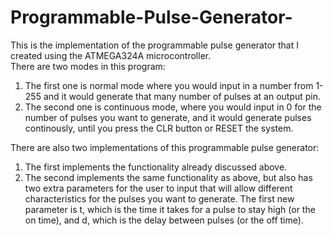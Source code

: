 # Programmable-Pulse-Generator-
This is the implementation of the programmable pulse generator that I created using the ATMEGA324A microcontroller.      
There are two modes in this program:  
1) The first one is normal mode where you would input in a number from 1-255 and it would generate that many number of pulses at an output pin.  
2) The second one is continuous mode, where you would input in 0 for the number of pulses you want to generate, and it would generate pulses continously, until you press the CLR button or RESET the system.  
  
There are also two implementations of this programmable pulse generator:  
1) The first implements the functionality already discussed above.  
2) The second implements the same functionality as above, but also has two extra parameters for the user to input that will allow different characteristics for the pulses you want to generate.  The first new parameter is t, which is the time it takes for a pulse to stay high (or the on time), and d, which is the delay between pulses (or the off time).
